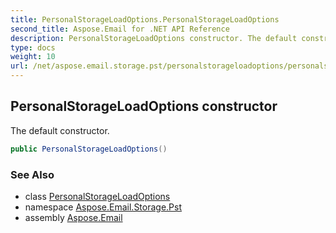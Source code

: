 ```yaml
---
title: PersonalStorageLoadOptions.PersonalStorageLoadOptions
second_title: Aspose.Email for .NET API Reference
description: PersonalStorageLoadOptions constructor. The default constructor
type: docs
weight: 10
url: /net/aspose.email.storage.pst/personalstorageloadoptions/personalstorageloadoptions/
---
```

## PersonalStorageLoadOptions constructor

The default constructor.

```csharp
public PersonalStorageLoadOptions()
```

### See Also

* class [PersonalStorageLoadOptions](../)
* namespace [Aspose.Email.Storage.Pst](../../personalstorageloadoptions/)
* assembly [Aspose.Email](../../../)


